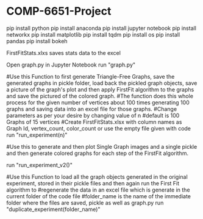 # COMP-6651-Project

pip install python
pip install anaconda
pip install jupyter notebook
pip install networkx
pip install matplotlib
pip install tqdm
pip install os
pip install pandas
pip install bokeh

FirstFitStats.xlxs saves stats data to the excel

Open graph.py in Jupyter Notebook
run "graph.py"

#Use this Function to first generate Triangle-Free Graphs, save the generated graphs in pickle folder, load back the pickled graph objects, save a picture of the graph's plot and then apply FirstFit algorithm to the graphs and save the pictured of the colored graph.
#The function does this whole process for the given number of vertices about 100 times generating 100 graphs and saving data into an excel file for those graphs.
#Change parameters as per your desire by changing value of n
#default is 100 Graphs of 15 vertices
#Create FirstFitStats.xlsx with column names as Graph Id, vertex_count, color_count or use the empty file given with code
run "run_experiment(n)"

#Use this to generate and then plot Single Graph images and a single pickle and then generate colored graphs for each step of the FirstFit algorithm.
    
run "run_experiment_v2()"

#Use this Function to load all the graph objects generated in the original experiment, stored in their pickle files and then again run the First Fit algorithm to #regenerate the data in an excel file which is generate in the current folder of the code file
#folder_name is the name of the immediate folder where the files are saved, pickle as well as graph.py
run "duplicate_experiment(folder_name)"



